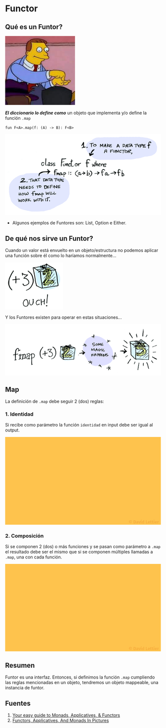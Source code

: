 # Functor

## Qué es un Funtor?

![Lionel Hutz - What's a contract meme](../../img/lionel_hutz.jpeg)

_**El diccionario lo define como**_ un objeto que implementa y/o define la función `.map`

```
fun F<A>.map(f: (A) -> B): F<B>
```

![Functor definition](../../img/functor_definition.png)

- Algunos ejemplos de Funtores son: List, Option e Either.

## De qué nos sirve un Funtor?
Cuando un valor está envuelto en un objeto/estructura no podemos aplicar una función sobre él como lo haríamos normalmente...

![Wrapped value function](../../img/wrapped_value_function.png)

Y los Funtores existen para operar en estas situaciones...

![Wrapped value](../../img/wrapped_value_map.png)


## Map
La definición de `.map` debe seguir 2 (dos) reglas:

### 1. Identidad

Si recibe como parámetro la función `identidad` en input debe ser igual al output.

![Map's indentity law](../../img/map_identity_law.gif)

### 2. Composición

Si se componen 2 (dos) o más funciones y se pasan como parámetro a `.map` el resultado debe ser el mismo que si se componen múltiples llamadas a `.map`, una con cada función.

![Map's composition law](../../img/map_composition_law.gif)

## Resumen
Funtor es una interfaz. Entonces, si definimos la función `.map` cumpliendo las reglas mencionadas en un objeto, tendremos un objeto mappeable, una instancia de funtor.

## Fuentes
1. [Your easy guide to Monads, Applicatives, & Functors](https://medium.com/@lettier/your-easy-guide-to-monads-applicatives-functors-862048d61610)
2. [Functors, Applicatives, And Monads In Pictures](https://adit.io/posts/2013-04-17-functors,_applicatives,_and_monads_in_pictures.html#:~:text=A%20functor%20is%20a%20data,an%20applicative%2C%20and%20a%20monad)

